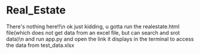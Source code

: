 # Real_Estate
There's nothing here!!\n
ok just kidding, u gotta run the realestate.html file(which does not get data from an excel file, but can search and srot data)\n
and run app.py and open the link it displays in the terminal to access the data from test_data.xlsx
